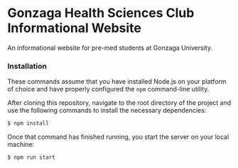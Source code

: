 # Gonzaga Health Sciences Club Informational Website
An informational website for pre-med students at Gonzaga University.

### Installation

These commands assume that you have installed Node.js on your platform of choice and have properly configured the ```npm``` command-line utility.

After cloning this repository, navigate to the root directory of the project and use the following commands to install the necessary dependencies:
```bash
$ npm install
```
Once that command has finished running, you start the server on your local machine:
```bash
$ npm run start
```
